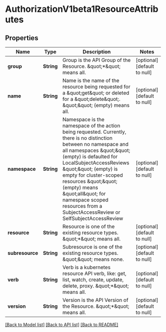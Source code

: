 # AuthorizationV1beta1ResourceAttributes

## Properties
Name | Type | Description | Notes
------------ | ------------- | ------------- | -------------
**group** | **String** | Group is the API Group of the Resource.  \&quot;*\&quot; means all. | [optional] [default to null]
**name** | **String** | Name is the name of the resource being requested for a \&quot;get\&quot; or deleted for a \&quot;delete\&quot;. \&quot;\&quot; (empty) means all. | [optional] [default to null]
**namespace** | **String** | Namespace is the namespace of the action being requested.  Currently, there is no distinction between no namespace and all namespaces \&quot;\&quot; (empty) is defaulted for LocalSubjectAccessReviews \&quot;\&quot; (empty) is empty for cluster-scoped resources \&quot;\&quot; (empty) means \&quot;all\&quot; for namespace scoped resources from a SubjectAccessReview or SelfSubjectAccessReview | [optional] [default to null]
**resource** | **String** | Resource is one of the existing resource types.  \&quot;*\&quot; means all. | [optional] [default to null]
**subresource** | **String** | Subresource is one of the existing resource types.  \&quot;\&quot; means none. | [optional] [default to null]
**verb** | **String** | Verb is a kubernetes resource API verb, like: get, list, watch, create, update, delete, proxy.  \&quot;*\&quot; means all. | [optional] [default to null]
**version** | **String** | Version is the API Version of the Resource.  \&quot;*\&quot; means all. | [optional] [default to null]

[[Back to Model list]](../README.md#documentation-for-models) [[Back to API list]](../README.md#documentation-for-api-endpoints) [[Back to README]](../README.md)


